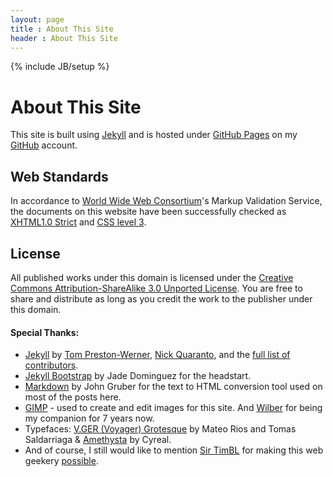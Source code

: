```yaml
---
layout: page
title : About This Site
header : About This Site
---
```

{% include JB/setup %}

# About This Site

This site is built using [Jekyll](http://jekyllrb.com/) and is hosted under [GitHub Pages](http://pages.github.com/) on my [GitHub](https://github.com/gianfaye) account.

## Web Standards

In accordance to [World Wide Web Consortium](http://www.w3.org/)'s Markup Validation Service, the documents on this website have been successfully checked as [XHTML1.0 Strict](https://validator.w3.org/nu/?doc=https%3A%2F%2Fgianfaye.com%2F) and [CSS level 3](http://jigsaw.w3.org/css-validator/validator?uri=http://gianfaye.com/assets/themes/geekyll/css/style.css).

## License

All published works under this domain is licensed under the [Creative Commons Attribution-ShareAlike 3.0 Unported License](http://creativecommons.org/licenses/by-sa/3.0/). You are free to share and distribute as long as you credit the work to the publisher under this domain.

#### Special Thanks:
- [Jekyll](http://jekyllrb.com/) by [Tom Preston-Werner](http://tom.preston-werner.com/), [Nick Quaranto](http://quaran.to/), and the [full list of contributors](https://github.com/mojombo/jekyll/graphs/contributors).
- [Jekyll Bootstrap](http://jekyllbootstrap.com/) by Jade Dominguez for the headstart.
- [Markdown](http://daringfireball.net/projects/markdown/) by John Gruber for the text to HTML conversion tool used on most of the posts here.
- [GIMP](http://gimp.org) - used to create and edit images for this site. And [Wilber](http://en.wikipedia.org/wiki/GIMP#Mascot) for being my companion for 7 years now.
- Typefaces: [V.GER (Voyager) Grotesque](http://www.behance.net/gallery/VGER-Grotesque/6636573) by Mateo Rios and Tomas Saldarriaga &amp; [Amethysta](http://www.google.com/fonts/specimen/Amethysta) by Cyreal.
- And of course, I still would like to mention [Sir TimBL](http://www.w3.org/People/Berners-Lee/) for making this web geekery [possible](http://www.ted.com/talks/tim_berners_lee_on_the_next_web.html).

<br>
<br>